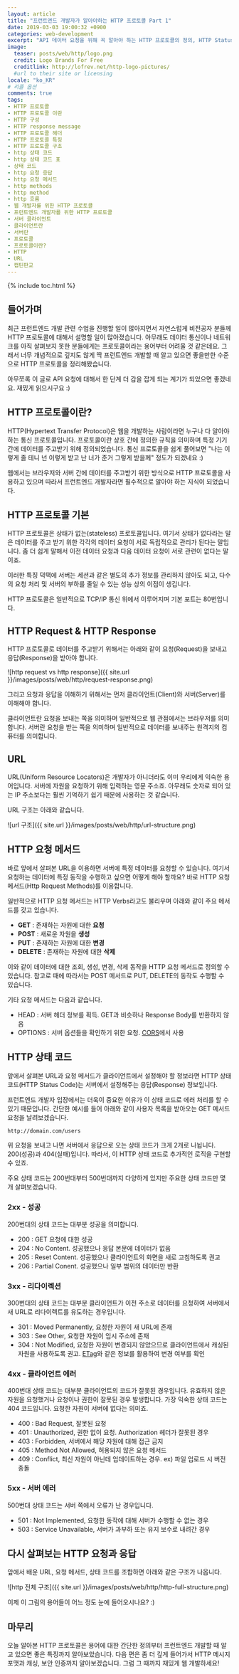 ```yaml
---
layout: article
title: "프런트엔드 개발자가 알아야하는 HTTP 프로토콜 Part 1"
date: 2019-03-03 19:00:32 +0900
categories: web-development
excerpt: "API 데이터 요청을 위해 꼭 알아야 하는 HTTP 프로토콜의 정의, HTTP Status Code, HTTP Methods 등"
image:
  teaser: posts/web/http/logo.png
  credit: Logo Brands For Free
  creditlink: http://lofrev.net/http-logo-pictures/
  #url to their site or licensing
locale: "ko_KR"
# 리플 옵션
comments: true
tags:
- HTTP 프로토콜
- HTTP 프로토콜 이란
- HTTP 구성
- HTTP response message
- HTTP 프로토콜 헤더
- HTTP 프로토콜 특징
- HTTP 프로토콜 구조
- http 상태 코드
- http 상태 코드 표
- 상태 코드
- http 요청 응답
- http 요청 메서드
- http methods
- http method
- http 흐름
- 웹 개발자를 위한 HTTP 프로토콜
- 프런트엔드 개발자를 위한 HTTP 프로토콜
- 서버 클라이언트
- 클라이언트란
- 서버란
- 프로토콜
- 프로토콜이란?
- HTTP
- URL
- 캡틴판교
---
```

{% include toc.html %}

## 들어가며

최근 프런트엔드 개발 관련 수업을 진행할 일이 많아지면서 자연스럽게 비전공자 분들께 HTTP 프로토콜에 대해서 설명할 일이 많아졌습니다. 아무래도 데이터 통신이나 네트워크를 아직 살펴보지 못한 분들에게는 프로토콜이라는 용어부터 어려울 것 같은데요. 그래서 너무 개념적으로 깊지도 않게 딱 프런트엔드 개발할 때 알고 있으면 좋을만한 수준으로 HTTP 프로토콜을 정리해봤습니다.

아무쪼록 이 글로 API 요청에 대해서 한 단계 더 감을 잡게 되는 계기가 되었으면 좋겠네요.
재밌게 읽으시구요 :)

## HTTP 프로토콜이란?

HTTP(Hypertext Transfer Protocol)은 웹을 개발하는 사람이라면 누구나 다 알아야 하는 통신 프로토콜입니다. 프로토콜이란 상호 간에 정의한 규칙을 의미하며 특정 기기 간에 데이터를 주고받기 위해 정의되었습니다. 통신 프로토콜을 쉽게 풀어보면 "나는 이렇게 줄 테니 넌 이렇게 받고 난 너가 준거 그렇게 받을께" 정도가 되겠네요 :)

웹에서는 브라우저와 서버 간에 데이터를 주고받기 위한 방식으로 HTTP 프로토콜을 사용하고 있으며 따라서 프런트엔드 개발자라면 필수적으로 알아야 하는 지식이 되었습니다.

## HTTP 프로토콜 기본

HTTP 프로토콜은 상태가 없는(stateless) 프로토콜입니다. 여기서 상태가 없다라는 말은 데이터를 주고 받기 위한 각각의 데이터 요청이 서로 독립적으로 관리가 된다는 말입니다. 좀 더 쉽게 말해서 이전 데이터 요청과 다음 데이터 요청이 서로 관련이 없다는 말이죠.

이러한 특징 덕택에 서버는 세션과 같은 별도의 추가 정보를 관리하지 않아도 되고, 다수의 요청 처리 및 서버의 부하를 줄일 수 있는 성능 상의 이점이 생깁니다.

HTTP 프로토콜은 일반적으로 TCP/IP 통신 위에서 이루어지며 기본 포트는 80번입니다.

## HTTP Request & HTTP Response

HTTP 프로토콜로 데이터를 주고받기 위해서는 아래와 같이 요청(Request)을 보내고 응답(Response)을 받아야 합니다.

![http request vs http response]({{ site.url }}/images/posts/web/http/request-response.png)

그리고 요청과 응답을 이해하기 위해서는 먼저 클라이언트(Client)와 서버(Server)를 이해해야 합니다.

클라이언트란 요청을 보내는 쪽을 의미하며 일반적으로 웹 관점에서는 브라우저를 의미합니다. 서버란 요청을 받는 쪽을 의미하며 일반적으로 데이터를 보내주는 원격지의 컴퓨터를 의미합니다.

## URL

URL(Uniform Resource Locators)은 개발자가 아니더라도 이미 우리에게 익숙한 용어입니다. 서버에 자원을 요청하기 위해 입력하는 영문 주소죠. 아무래도 숫자로 되어 있는 IP 주소보다는 훨씬 기억하기 쉽기 때문에 사용하는 것 같습니다.

URL 구조는 아래와 같습니다.

![url 구조]({{ site.url }}/images/posts/web/http/url-structure.png)

## HTTP 요청 메서드

바로 앞에서 살펴본 URL을 이용하면 서버에 특정 데이터를 요청할 수 있습니다. 여기서 요청하는 데이터에 특정 동작을 수행하고 싶으면 어떻게 해야 할까요? 바로 HTTP 요청 메서드(Http Request Methods)를 이용합니다.

일반적으로 HTTP 요청 메서드는 HTTP Verbs라고도 불리우며 아래와 같이 주요 메서드를 갖고 있습니다.

- **GET** : 존재하는 자원에 대한 **요청**
- **POST** : 새로운 자원을 **생성**
- **PUT** : 존재하는 자원에 대한 **변경**
- **DELETE** : 존재하는 자원에 대한 **삭제**

이와 같이 데이터에 대한 조회, 생성, 변경, 삭제 동작을 HTTP 요청 메서드로 정의할 수 있습니다. 참고로 때에 따라서는 POST 메서드로 PUT, DELETE의 동작도 수행할 수 있습니다.

기타 요청 메서드는 다음과 같습니다.

- HEAD : 서버 헤더 정보를 획득. GET과 비슷하나 Response Body를 반환하지 않음
- OPTIONS : 서버 옵션들을 확인하기 위한 요청. [CORS](https://developer.mozilla.org/en-US/docs/Web/HTTP/CORS)에서 사용

## HTTP 상태 코드

앞에서 살펴본 URL과 요청 메서드가 클라이언트에서 설정해야 할 정보라면 HTTP 상태 코드(HTTP Status Code)는 서버에서 설정해주는 응답(Response) 정보입니다.

프런트엔드 개발자 입장에서는 더욱이 중요한 이유가 이 상태 코드로 에러 처리를 할 수 있기 때문입니다. 간단한 예시를 들어 아래와 같이 사용자 목록을 받아오는 GET 메서드 요청을 날려보겠습니다.

```bash
http://domain.com/users
```

위 요청을 보내고 나면 서버에서 응답으로 오는 상태 코드가 크게 2개로 나뉩니다. 200(성공)과 404(실패)입니다. 따라서, 이 HTTP 상태 코드로 추가적인 로직을 구현할 수 있죠.

주요 상태 코드는 200번대부터 500번대까지 다양하게 있지만 주요한 상태 코드만 몇 개 살펴보겠습니다.

### 2xx - 성공

200번대의 상태 코드는 대부분 성공을 의미합니다.

- 200 : GET 요청에 대한 성공
- 204 : No Content. 성공했으나 응답 본문에 데이터가 없음
- 205 : Reset Content. 성공했으나 클라이언트의 화면을 새로 고침하도록 권고
- 206 : Partial Conent. 성공했으나 일부 범위의 데이터만 반환

### 3xx - 리다이렉션

300번대의 상태 코드는 대부분 클라이언트가 이전 주소로 데이터를 요청하여 서버에서 새 URL로 리다이렉트를 유도하는 경우입니다.

- 301 : Moved Permanently, 요청한 자원이 새 URL에 존재
- 303 : See Other, 요청한 자원이 임시 주소에 존재
- 304 : Not Modified, 요청한 자원이 변경되지 않았으므로 클라이언트에서 캐싱된 자원을 사용하도록 권고. [ETag](https://developer.mozilla.org/en-US/docs/Web/HTTP/Headers/ETag)와 같은 정보를 활용하여 변경 여부를 확인

### 4xx - 클라이언트 에러

400번대 상태 코드는 대부분 클라이언트의 코드가 잘못된 경우입니다. 유효하지 않은 자원을 요청했거나 요청이나 권한이 잘못된 경우 발생합니다. 가장 익숙한 상태 코드는 404 코드입니다. 요청한 자원이 서버에 없다는 의미죠.

- 400 : Bad Request, 잘못된 요청
- 401 : Unauthorized, 권한 없이 요청. Authorization 헤더가 잘못된 경우
- 403 : Forbidden, 서버에서 해당 자원에 대해 접근 금지
- 405 : Method Not Allowed, 허용되지 않은 요청 메서드
- 409 : Conflict, 최신 자원이 아닌데 업데이트하는 경우. ex) 파일 업로드 시 버전 충돌

### 5xx - 서버 에러

500번대 상태 코드는 서버 쪽에서 오류가 난 경우입니다.

- 501 : Not Implemented, 요청한 동작에 대해 서버가 수행할 수 없는 경우
- 503 : Service Unavailable, 서버가 과부하 또는 유지 보수로 내려간 경우

## 다시 살펴보는 HTTP 요청과 응답

앞에서 배운 URL, 요청 메서드, 상태 코드를 조합하면 아래와 같은 구조가 나옵니다.

![http 전체 구조]({{ site.url }}/images/posts/web/http/http-full-structure.png)

이제 이 그림의 용어들이 어느 정도 눈에 들어오시나요? :)

## 마무리

오늘 알아본 HTTP 프로토콜은 용어에 대한 간단한 정의부터 프런트엔드 개발할 때 알고 있으면 좋은 특징까지 알아보았습니다. 다음 편은 좀 더 깊게 들어가서 HTTP 메시지 포맷과 캐싱, 보안 인증까지 알아보겠습니다. 그럼 그 때까지 재밌게 웹 개발하세요!